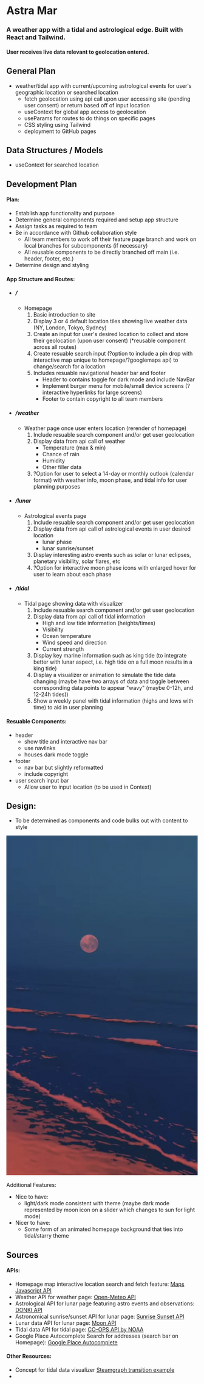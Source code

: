 # Astra Mar
### A weather app with a tidal and astrological edge. Built with React and Tailwind.
#### User receives live data relevant to geolocation entered.


## General Plan 
- weather/tidal app with current/upcoming astrological events for user's geographic location or searched location
	- fetch geolocation using api call upon user accessing site (pending user consent) or return based off of input location
	- useContext for global app access to geolocation 
    - useParams for routes to do things on specific pages
    - CSS styling using Tailwind 
	- deployment to GitHub pages

## Data Structures / Models 

- useContext for searched location
 <!--
	- ID (number)
	- title (string)
	- description (string)
	- isCompleted (boolean)
	- due date (JS Date)
	- created at date (JS Date) -->
    

## Development Plan 

#### Plan:
- Establish app functionality and purpose
- Determine general components required and setup app structure
- Assign tasks as required to team
- Be in accordance with Github collaboration style
    - All team members to work off their feature page branch and work on local branches for subcomponents (if necessary)
    - All reusable components to be directly branched off main (i.e. header, footer, etc.)
- Determine design and styling 

#### App Structure and Routes:
- ##### /
    - Homepage
        1. Basic introduction to site
        2. Display 3 or 4 default location tiles showing live weather data (NY, London, Tokyo, Sydney)
        3. Create an input for user's desired location to collect and store their geolocation (upon user consent) (*reusable component across all routes)
        4. Create resuable search input (?option to include a pin drop with interactive map unique to homepage/?googlemaps api) to change/search for a location
        5. Includes resuable navigational header bar and footer
            - Header to contains toggle for dark mode and include NavBar
            - Implement burger menu for mobile/small device screens (?interactive hyperlinks for large screens)
            - Footer to contain copyright to all team members
- ##### /weather
    - Weather page once user enters location (rerender of homepage)
        1. Include resuable search component and/or get user geolocation
        2. Display data from api call of weather 
            - Temperature (max & min)
            - Chance of rain
            - Humidity
            - Other filler data
        3. ?Option for user to select a 14-day or monthly outlook (calendar format) with weather info, moon phase, and tidal info for user planning purposes
- ##### /lunar
    - Astrological events page 
        1. Include resuable search component and/or get user geolocation
        2. Display data from api call of astrological events in user desired location
            - lunar phase
            - lunar sunrise/sunset
        3. Display interesting astro events such as solar or lunar eclipses, planetary visibility, solar flares, etc
        4. ?Option for interactive moon phase icons with enlarged hover for user to learn about each phase

- ##### /tidal
    - Tidal page showing data with visualizer
        1. Include resuable search component and/or get user geolocation
        2. Display data from api call of tidal information
            - High and low tide information (heights/times)
            - Visibility
            - Ocean temperature
            - Wind speed and direction
            - Current strength
        3. Display key marine information such as king tide (to integrate better with lunar aspect, i.e. high tide on a full moon results in a king tide)
        4. Display a visualizer or animation to simulate the tide data changing  (maybe have two arrays of data and toggle between corresponding data points to appear "wavy" (maybe 0-12h, and 12-24h tides))
        5. Show a weekly panel with tidal information (highs and lows with time) to aid in user planning

#### Resuable Components:
- header
    - show title and interactive nav bar
    - use navlinks 
    - houses dark mode toggle
- footer
    - nav bar but slightly reformatted
    - include copyright
- user search input bar
    - Allow user to input location (to be used in Context)

## Design:
- To be determined as components and code bulks out with content to style
>
![Theme idea](colorThemeInspo.png)

Additional Features:
- Nice to have:
    - light/dark mode consistent with theme (maybe dark mode represented by moon icon on a slider which changes to sun for light mode)
- Nicer to have:
    - Some form of an animated homepage background that ties into tidal/starry theme


## Sources 

#### APIs:
- Homepage map interactive location search and fetch feature: [Maps Javascript API](https://developers.google.com/maps/documentation/javascript)
- Weather API for weather page:
[Open-Meteo API](https://open-meteo.com/en/docs)
- Astrological API for lunar page featuring astro events and observations: [DONKI API](https://ccmc.gsfc.nasa.gov/tools/DONKI/)
- Astronomical sunrise/sunset API for lunar page: [Sunrise Sunset API](https://sunrise-sunset.org/api)
- Lunar data API for lunar page: [Moon API](https://rapidapi.com/danylopashuk/api/moon-api1/)
- Tidal data API for tidal page:
[CO-OPS API by NOAA ](https://api.tidesandcurrents.noaa.gov/api/prod/)
- Google Place Autocomplete Search for addresses (search bar on Homepage):
[Google Place Autocomplete](https://developers.google.com/maps/documentation/javascript/place-autocomplete)

#### Other Resources:
- Concept for tidal data visualizer [Steamgraph transition example](https://observablehq.com/@d3/streamgraph-transitions)
- 
